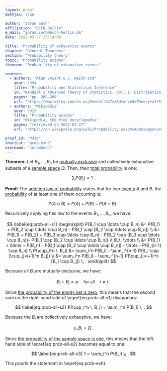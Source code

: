 ```yaml
---
layout: proof
mathjax: true

author: "Joram Soch"
affiliation: "BCCN Berlin"
e_mail: "joram.soch@bccn-berlin.de"
date: 2022-03-27 23:14:00

title: "Probability of exhaustive events"
chapter: "General Theorems"
section: "Probability theory"
topic: "Probability axioms"
theorem: "Probability of exhaustive events"

sources:
  - authors: "Alan Stuart & J. Keith Ord"
    year: 1994
    title: "Probability and Statistical Inference"
    in: "Kendall's Advanced Theory of Statistics, Vol. 1: Distribution Theory"
    pages: "pp. 288-289"
    url: "https://www.wiley.com/en-us/Kendall%27s+Advanced+Theory+of+Statistics%2C+3+Volumes%2C+Set%2C+6th+Edition-p-9780470669549"
  - authors: "Wikipedia"
    year: 2022
    title: "Probability axioms"
    in: "Wikipedia, the free encyclopedia"
    pages: "retrieved on 2022-03-27"
    url: "https://en.wikipedia.org/wiki/Probability_axioms#Consequences"

proof_id: "P319"
shortcut: "prob-exh2"
username: "JoramSoch"
---
```



**Theorem:** Let $B_1, \ldots, B_n$ be [mutually exclusive](/D/exc) and collectively exhaustive subsets of a [sample space](/D/samp-spc) $\Omega$. Then, their [total probability](/P/prob-tot) is one:

$$ \label{eq:prob-exh}
\sum_i P(B_i) = 1 \; .
$$


**Proof:** The [addition law of probability](/P/prob-add) states that for two [events](/D/reve) $A$ and $B$, the [probability](/D/prob) of at least one of them occurring is:

$$ \label{eq:prob-add}
P(A \cup B) = P(A) + P(B) - P(A \cap B) \; .
$$

Recursively applying this law to the events $B_1, \ldots, B_n$, we have:

$$ \label{eq:prob-all-s1}
\begin{split}
P(B_1 \cup \ldots \cup B_n) &= P(B_1) + P(B_2 \cup \ldots \cup B_n) - P(B_1 \cap [B_2 \cup \ldots \cup B_n]) \\
&= P(B_1) + P(B_2) + P(B_3 \cup \ldots \cup B_n) - P(B_2 \cap [B_3 \cup \ldots \cup B_n])- P(B_1 \cap [B_2 \cup \ldots \cup B_n]) \\
&\;\; \vdots \\
&= P(B_1) + \ldots + P(B_n) - P(B_1 \cap [B_2 \cup \ldots \cup B_n]) - \ldots - P(B_{n-1} \cap B_n) \\
P(\cup_i^n \, B_i) &= \sum_i^n P(B_i) - \sum_i^{n-1} P(B_i \cap [\cup_{j=i+1}^n B_j]) \\
&= \sum_i^n P(B_i) - \sum_i^{n-1} P(\cup_{j=i+1}^n [B_i \cap B_j]) \; .
\end{split}
$$

Because all $B_i$ are mutually exclusive, we have:

$$ \label{eq:B-exclusive}
B_i \cap B_j = \emptyset \quad \text{for all} \quad i \neq j \; .
$$

Since [the probability of the empty set is zero](/P/prob-emp), this means that the second sum on the right-hand side of \eqref{eq:prob-all-s1} disappears:

$$ \label{eq:prob-all-s2}
P(\cup_i^n \, B_i) = \sum_i^n P(B_i) \; .
$$

Because the $B_i$ are collectively exhaustive, we have:

$$ \label{eq:B-exhaustive}
\cup_i \, B_i = \Omega \; .
$$

Since [the probability of the sample space is one](/D/prob-ax), this means that the left-hand side of \eqref{eq:prob-all-s2} becomes equal to one:

$$ \label{eq:prob-all-s3}
1 = \sum_i^n P(B_i) \; .
$$

This proofs the statement in \eqref{eq:prob-exh}.